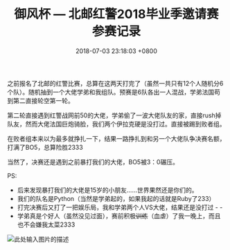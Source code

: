 ﻿---
layout: post
title: 御风杯 — 北邮红警2018毕业季邀请赛 参赛记录
date: 2018-07-03 23:18:03 +0800
categories: 日记
issue_id: 34
---

之前报名了北邮的红警比赛，总算在这两天打完了（虽然一共只有12个人随机分6个队）。随机抽到一个大佬学弟和我组队。预赛是6队各出一人混战，学弟法国苟到第二直接轮空第一轮。

第二轮直接遇到红警战网前50的大佬，学弟偷了一波大佬队友的家，直接rush掉队友，然而大佬法国巨炮骑脸，我们两个伊拉克硬是没打过。直接被踢到败者组。

在败者组本来以为最多就挣扎一下，结果一路挣扎到和另一个大佬队争决赛名额，打满了BO5，总算险胜2333

当然了，决赛还是遇到之前暴打我们的大佬，BO5被3：0碾压。

PS:
- 后来发现暴打我们的大佬是15岁的小朋友……世界果然还是你们的。
- 我们的队名是Python（当然是学弟起的，如果我起的话就是Ruby了233）
- 打完决赛后又打了一把娱乐局，我和学弟两个人VS大佬，结果还是没打过 - - 
- 学弟真是个好人（虽然没见过面），赛前积极~~训练~~（血虐）了我一晚上，而且也不会嫌我太菜2333

![此处输入图片的描述][1]

[1]: https://raw.githubusercontent.com/Ncerzzk/MyBlog/master/img/compe.jpg









